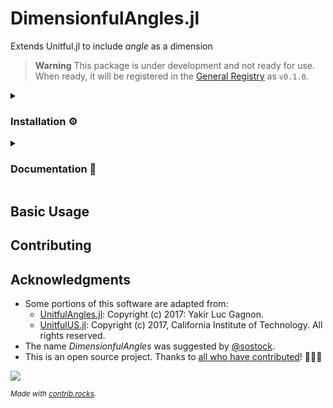 # DimensionfulAngles.jl
Extends Unitful.jl to include *angle* as a dimension

> **Warning**
> This package is under development and not ready for use. When ready, it will be registered in the [General Registry](https://github.com/JuliaRegistries/General) as `v0.1.0`.


<details><summary><h3>Installation ⚙</h3></summary>
<p>

Install UnitfulAngleDimension.jl the usual way Julia packages are installed, i.e., using Julia package manager:

```julia
    using Pkg
    Pkg.add("LinearSolve")
```

or in the Pkg REPL (enter from the Julia REPL with `]`):
```julia
    pkg> add("LinearSolve")
```

</p>
</details>

<details><summary><h3>Documentation 📜</h3></summary>
<p>

The full documentation can be found at https://cmichelenstrofer.github.io/UnitfulAngleDimension/.

</p>
</details>

## Basic Usage

## Contributing

## Acknowledgments
- Some portions of this software are adapted from:
  - [UnitfulAngles.jl](https://github.com/yakir12/UnitfulAngles.jl/blob/master/LICENSE.md): Copyright (c) 2017: Yakir Luc Gagnon.
  - [UnitfulUS.jl](https://github.com/PainterQubits/UnitfulUS.jl/blob/master/LICENSE.md): Copyright (c) 2017, California Institute of Technology. All rights reserved.
- The name *DimensionfulAngles* was suggested by [@sostock](https://github.com/sostock).
- This is an open source project. Thanks to [all who have contributed](https://github.com/cmichelenstrofer/DimensionfulAngles.jl/contributors)! 🎊🎊🎊

<a href="https://github.com/cmichelenstrofer/DimensionfulAngles.jl/graphs/contributors">
  <img src="https://contrib.rocks/image?repo=cmichelenstrofer/DimensionfulAngles.jl" />
</a>

<sub>*Made with [contrib.rocks](https://contrib.rocks).*</sub>
